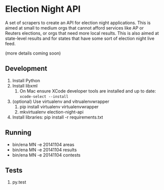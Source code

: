 # Election Night API

A set of scrapers to create an API for election night applications.  This is aimed at small to medium orgs that cannot afford services like AP or Reuters elections, or orgs that need more local results.  This is also aimed at state-level results and for states that have some sort of election night live feed.



(more details coming soon)

## Development

1. Install Python
1. Install libxml
    1. On Mac ensure XCode developer tools are installed and up to date: `xcode-select --install`
1. (optional) Use virtualenv and vitrualenvwrapper
    1. pip install virtualenv virtualenvwrapper
    1. mkvirtualenv election-night-api
1. Install libraries: pip install -r requirements.txt

## Running

* bin/ena MN -e 20141104 areas
* bin/ena MN -e 20141104 results
* bin/ena MN -e 20141104 contests

## Tests

1. py.test
